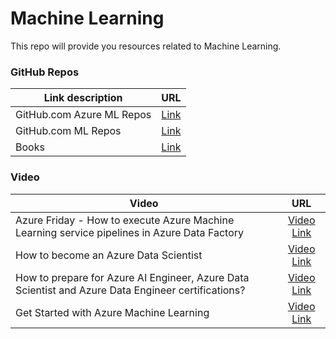 # Machine Learning

This repo will provide you resources related to Machine Learning.

### GitHub Repos 
| Link description | URL |
| ------------- |:-------------:|
| GitHub.com Azure ML Repos | [Link](https://github.com/caiomsouza/machinelearning/tree/main/github-ml-repos#githubcom-azure-ml-repos)| 
| GitHub.com ML Repos | [Link](https://github.com/caiomsouza/machinelearning/tree/main/github-ml-repos#githubcom-ml-repos)| 
| Books | [Link](https://github.com/caiomsouza/machinelearning/tree/main/github-ml-repos#books)| 


### Video 
| Video | URL |
| ------------- |:-------------:|
| Azure Friday - How to execute Azure Machine Learning service pipelines in Azure Data Factory | [Video Link](https://www.youtube.com/watch?v=9i8yJDpEKhQ)| 
| How to become an Azure Data Scientist | [Video Link](https://www.youtube.com/watch?v=iYBKTkDBB8g)| 
| How to prepare for Azure AI Engineer, Azure Data Scientist and Azure Data Engineer certifications? | [Video Link](https://www.youtube.com/watch?v=Xv9spsi7eMc)|
| Get Started with Azure Machine Learning | [Video Link](https://www.youtube.com/watch?v=GBDSBInvz08)|
